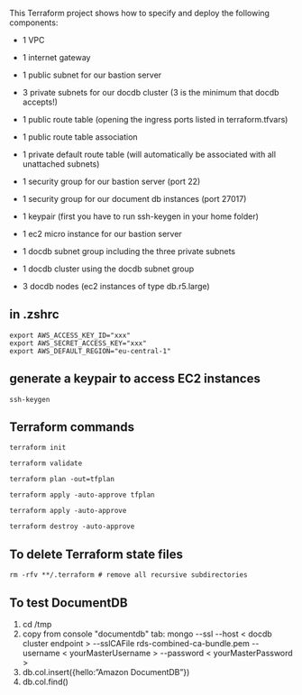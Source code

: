 This Terraform project shows how to specify and deploy the following components:
+ 1 VPC
+ 1 internet gateway
+ 1 public subnet for our bastion server
+ 3 private subnets for our docdb cluster (3 is the minimum that docdb accepts!)
+ 1 public route table (opening the ingress ports listed in terraform.tfvars)
+ 1 public route table association
+ 1 private default route table (will automatically be associated with all unattached subnets)
+ 1 security group for our bastion server (port 22)
+ 1 security group for our document db instances (port 27017)

+ 1 keypair (first you have to run ssh-keygen in your home folder)
+ 1 ec2 micro instance for our bastion server

+ 1 docdb subnet group including the three private subnets 
+ 1 docdb cluster using the docdb subnet group
+ 3 docdb nodes (ec2 instances of type db.r5.large)

## in .zshrc

    export AWS_ACCESS_KEY_ID="xxx"
    export AWS_SECRET_ACCESS_KEY="xxx"
    export AWS_DEFAULT_REGION="eu-central-1"

## generate a keypair to access EC2 instances

    ssh-keygen

## Terraform commands
    
    terraform init
    
    terraform validate
    
    terraform plan -out=tfplan
    
    terraform apply -auto-approve tfplan
    
    terraform apply -auto-approve
    
    terraform destroy -auto-approve

## To delete Terraform state files
    rm -rfv **/.terraform # remove all recursive subdirectories
    
## To test DocumentDB
1.  cd /tmp
2.  copy from console "documentdb" tab: 
      mongo 
        --ssl 
        --host &lt; docdb cluster endpoint &gt;
        --sslCAFile rds-combined-ca-bundle.pem
        --username &lt; yourMasterUsername &gt;
        --password &lt; yourMasterPassword &gt;
3.  db.col.insert({hello:”Amazon DocumentDB”})
4.  db.col.find()
